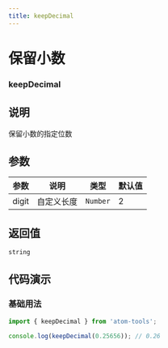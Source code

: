 ```yaml
---
title: keepDecimal
---
```


# 保留小数

### keepDecimal

## 说明
保留小数的指定位数

## 参数

| 参数 | 说明 | 类型   | 默认值 |
| ---- | ---- | ------ | ------ |
| digit | 自定义长度 | `Number` | 2      |

## 返回值

`string`

## 代码演示

### 基础用法

```ts
import { keepDecimal } from 'atom-tools';

console.log(keepDecimal(0.25656)); // 0.26

```


    
